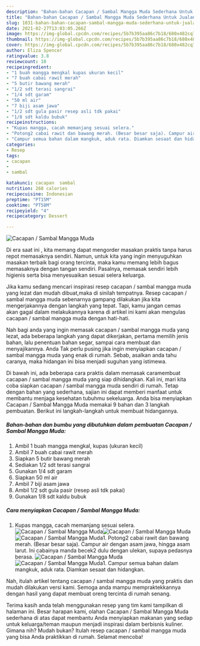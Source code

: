 ```yaml
---
description: "Bahan-bahan Cacapan / Sambal Mangga Muda Sederhana Untuk Jualan"
title: "Bahan-bahan Cacapan / Sambal Mangga Muda Sederhana Untuk Jualan"
slug: 1031-bahan-bahan-cacapan-sambal-mangga-muda-sederhana-untuk-jualan
date: 2021-02-27T13:03:05.266Z
image: https://img-global.cpcdn.com/recipes/5b7b395aa86c7b18/680x482cq70/cacapan-sambal-mangga-muda-foto-resep-utama.jpg
thumbnail: https://img-global.cpcdn.com/recipes/5b7b395aa86c7b18/680x482cq70/cacapan-sambal-mangga-muda-foto-resep-utama.jpg
cover: https://img-global.cpcdn.com/recipes/5b7b395aa86c7b18/680x482cq70/cacapan-sambal-mangga-muda-foto-resep-utama.jpg
author: Eliza Spencer
ratingvalue: 3.8
reviewcount: 10
recipeingredient:
- "1 buah mangga mengkal kupas ukuran kecil"
- "7 buah cabai rawit merah"
- "5 butir bawang merah"
- "1/2 sdt terasi sangrai"
- "1/4 sdt garam"
- "50 ml air"
- "7 biji asam jawa"
- "1/2 sdt gula pasir resep asli tdk pakai"
- "1/8 sdt kaldu bubuk"
recipeinstructions:
- "Kupas mangga, cacah memanjang sesuai selera."
- "Potong2 cabai rawit dan bawang merah. (Besar besar saja). Campur air dengan asam jawa, hingga asam larut. Ini cabainya manda becek2 dulu dengan ulekan, supaya pedasnya berasa."
- "Campur semua bahan dalam mangkuk, aduk rata. Diamkan sesaat dan hidangkan."
categories:
- Resep
tags:
- cacapan
- 
- sambal

katakunci: cacapan  sambal 
nutrition: 268 calories
recipecuisine: Indonesian
preptime: "PT15M"
cooktime: "PT58M"
recipeyield: "4"
recipecategory: Dessert

---
```



![Cacapan / Sambal Mangga Muda](https://img-global.cpcdn.com/recipes/5b7b395aa86c7b18/680x482cq70/cacapan-sambal-mangga-muda-foto-resep-utama.jpg)

Di era  saat ini , kita memang dapat mengorder masakan praktis tanpa harus repot memasaknya sendiri. Namun, untuk kita yang ingin menyuguhkan masakan terbaik bagi orang tercinta, maka kamu memang lebih bagus memasaknya dengan tangan sendiri. Pasalnya, memasak sendiri lebih higienis serta bisa menyesuaikan sesuai selera keluarga.

Jika kamu sedang mencari inspirasi resep cacapan / sambal mangga muda yang lezat dan mudah dibuat,maka di sinilah tempatnya. Resep cacapan / sambal mangga muda  sebenarnya gampang dilakukan jika kita mengerjakannya dengan langkah yang tepat. Tapi, kamu jangan cemas akan gagal dalam melakukannya 
karena di artikel ini kami akan mengulas cacapan / sambal mangga muda dengan hati-hati.  



Nah bagi anda yang ingin memasak cacapan / sambal mangga muda yang lezat, ada beberapa langkah yang dapat dikerjakan, pertama memilih jenis bahan, lalu penentuan bahan segar, sampai cara membuat dan menyajikannya. Anda Tak perlu pusing jika ingin menyiapkan cacapan / sambal mangga muda yang enak di rumah. Sebab, asalkan anda  tahu caranya, maka hidangan ini bisa menjadi suguhan yang istimewa.

Di bawah ini, ada beberapa cara praktis  dalam memasak caramembuat cacapan / sambal mangga muda yang siap dihidangkan. Kali ini, mari kita coba siapkan cacapan / sambal mangga muda sendiri di rumah. Tetap dengan bahan yang sederhana, sajian ini dapat memberi manfaat untuk membantu menjaga kesehatan tubuhmu sekeluarga. Anda bisa menyiapkan Cacapan / Sambal Mangga Muda memakai 9 bahan dan 3 langkah pembuatan. Berikut ini langkah-langkah untuk membuat hidangannya.

<!--inarticleads1-->

##### Bahan-bahan dan bumbu yang dibutuhkan dalam pembuatan Cacapan / Sambal Mangga Muda:

1. Ambil 1 buah mangga mengkal, kupas (ukuran kecil)
1. Ambil 7 buah cabai rawit merah
1. Siapkan 5 butir bawang merah
1. Sediakan 1/2 sdt terasi sangrai
1. Gunakan 1/4 sdt garam
1. Siapkan 50 ml air
1. Ambil 7 biji asam jawa
1. Ambil 1/2 sdt gula pasir (resep asli tdk pakai)
1. Gunakan 1/8 sdt kaldu bubuk




<!--inarticleads2-->

##### Cara menyiapkan Cacapan / Sambal Mangga Muda:

1. Kupas mangga, cacah memanjang sesuai selera.
<img src="https://img-global.cpcdn.com/steps/0d244091785c91e9/160x128cq70/cacapan-sambal-mangga-muda-langkah-memasak-1-foto.jpg" alt="Cacapan / Sambal Mangga Muda"><img src="https://img-global.cpcdn.com/steps/137948299eb1d49f/160x128cq70/cacapan-sambal-mangga-muda-langkah-memasak-1-foto.jpg" alt="Cacapan / Sambal Mangga Muda"><img src="https://img-global.cpcdn.com/steps/aafd3c5c306f869d/160x128cq70/cacapan-sambal-mangga-muda-langkah-memasak-1-foto.jpg" alt="Cacapan / Sambal Mangga Muda">1. Potong2 cabai rawit dan bawang merah. (Besar besar saja). Campur air dengan asam jawa, hingga asam larut. Ini cabainya manda becek2 dulu dengan ulekan, supaya pedasnya berasa.
<img src="https://img-global.cpcdn.com/steps/714e024dc8f2198b/160x128cq70/cacapan-sambal-mangga-muda-langkah-memasak-2-foto.jpg" alt="Cacapan / Sambal Mangga Muda"><img src="https://img-global.cpcdn.com/steps/e30b716cb8afe757/160x128cq70/cacapan-sambal-mangga-muda-langkah-memasak-2-foto.jpg" alt="Cacapan / Sambal Mangga Muda">1. Campur semua bahan dalam mangkuk, aduk rata. Diamkan sesaat dan hidangkan.




Nah, itulah artikel tentang  cacapan / sambal mangga muda  yang praktis dan mudah dilakukan versi kami. Semoga anda mampu mempraktekkannya dengan hasil yang dapat membuat oreng tercinta di rumah senang. 

Terima kasih anda telah menggunakan resep yang tim kami tampilkan di halaman ini. Besar harapan kami, olahan  Cacapan / Sambal Mangga Muda sederhana di atas dapat membantu Anda menyiapkan makanan yang sedap untuk keluarga/teman maupun menjadi inspirasi dalam berbisnis kuliner. Gimana nih? Mudah bukan? Itulah resep cacapan / sambal mangga muda yang bisa Anda praktikkan di rumah. Selamat mencoba!

